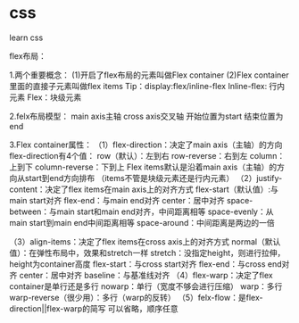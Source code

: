 # css
learn css


flex布局：

1.两个重要概念：
(1)开启了flex布局的元素叫做Flex container
(2)Flex container里面的直接子元素叫做flex items
Tip：display:flex/inline-flex
Inline-flex: 行内元素
Flex：块级元素

2.felx布局模型：
main axis主轴 cross axis交叉轴 开始位置为start 结束位置为end

3.Flex container属性：
（1）flex-direction：决定了main axis（主轴）的方向
flex-direction有4个值：
row（默认）：左到右
row-reverse：右到左
column：上到下
column-reverse：下到上
Flex items默认是沿着main axis（主轴）的方向从start到end方向排布 
（items不管是块级元素还是行内元素）
（2）justify-content：决定了flex items在main axis上的对齐方式
flex-start（默认值）:与main start对齐
flex-end：与main end对齐
center：居中对齐
space-between：与main start和main end对齐，中间距离相等
space-evenly：从main start到main end中间距离相等
space-around：中间距离是两边的一倍

（3）align-items：决定了flex items在cross axis上的对齐方式
normal（默认值）：在弹性布局中，效果和stretch一样
stretch：没指定height，则进行拉伸，height为container高度
flex-start：与cross start对齐
flex-end：与cross end对齐
center：居中对齐
baseline：与基准线对齐
（4）flex-warp：决定了flex container是单行还是多行
nowarp：单行（宽度不够会进行压缩）
warp：多行
warp-reverse（很少用）：多行（warp的反转）
（5）felx-flow：是flex-direction||flex-warp的简写
可以省略，顺序任意
